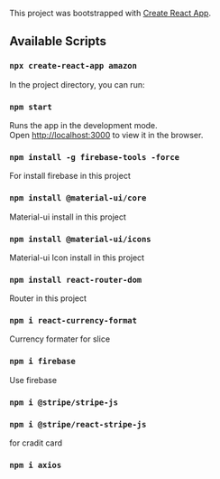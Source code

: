This project was bootstrapped with [Create React App](https://github.com/facebook/create-react-app).

## Available Scripts

### `npx create-react-app amazon`
In the project directory, you can run:

### `npm start`

Runs the app in the development mode.<br />
Open [http://localhost:3000](http://localhost:3000) to view it in the browser.

### `npm install -g firebase-tools -force`
For install firebase in this project

### `npm install @material-ui/core`
Material-ui install in this project
### `npm install @material-ui/icons`
Material-ui Icon install in this project
### `npm install react-router-dom`
Router in this project
### `npm i react-currency-format`
Currency formater for slice 
### `npm i firebase`
Use firebase
### `npm i @stripe/stripe-js`
### `npm i @stripe/react-stripe-js`
for cradit card 

### `npm i axios`

